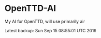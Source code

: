 # OpenTTD-AI
My AI for OpenTTD, will use primarily air

Latest backup: Sun Sep 15 08:55:01 UTC 2019
